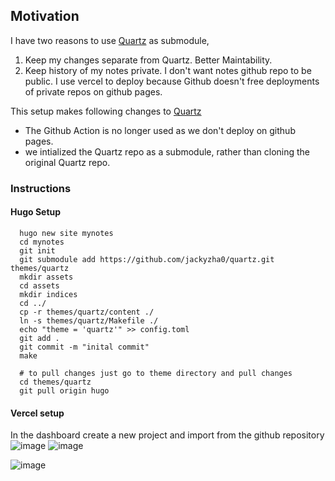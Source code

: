 ## Motivation 
I have two reasons to use [Quartz](https://github.com/jackyzha0/quartz) as submodule,

1. Keep my changes separate from Quartz. Better Maintability.
2. Keep history of my notes private. I don't want notes github repo to be public.
  I use vercel to deploy because Github doesn't free deployments of private repos on github pages.

This setup makes following changes to  [Quartz](https://github.com/jackyzha0/quartz)

- The Github Action is no longer used as we don't deploy on github pages.
- we intialized the Quartz repo as a submodule, rather than cloning the original Quartz repo.


### Instructions

#### Hugo Setup
```
  hugo new site mynotes
  cd mynotes
  git init
  git submodule add https://github.com/jackyzha0/quartz.git themes/quartz
  mkdir assets
  cd assets 
  mkdir indices
  cd ../
  cp -r themes/quartz/content ./
  ln -s themes/quartz/Makefile ./
  echo "theme = 'quartz'" >> config.toml
  git add .
  git commit -m "inital commit"
  make
```
```
  # to pull changes just go to theme directory and pull changes
  cd themes/quartz
  git pull origin hugo
```
#### Vercel setup

In the dashboard create a new project and import from the github repository
![image](https://user-images.githubusercontent.com/107429941/210136617-cb22eba5-292c-4528-a0d2-3a245d8ef788.png)
![image](https://user-images.githubusercontent.com/107429941/210136635-c70d2383-6346-4ccd-9a6a-d2e1ff848c7e.png)

![image](https://user-images.githubusercontent.com/107429941/210136703-42ee8069-cbf4-4f1f-b86e-900357d77b69.png)

